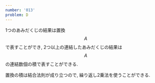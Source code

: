 ```yaml
---
number: '013'
problem: D
---
```

1つのあみだくじの結果は置換 $$ A $$ で表すことができ, 2つ以上の連結したあみだくじの結果は $$ A $$ の連結数個の積で表すことができる.

置換の積は結合法則が成り立つので, 繰り返し2乗法を使うことができる.
